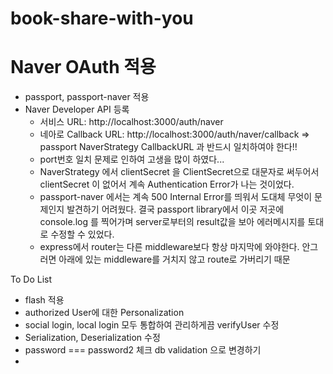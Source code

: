 # book-share-with-you

# Naver OAuth 적용

- passport, passport-naver 적용
- Naver Developer API 등록
  - 서비스 URL: http://localhost:3000/auth/naver
  - 네아로 Callback URL: http://localhost:3000/auth/naver/callback => passport NaverStrategy CallbackURL 과 반드시 일치하여야 한다!!
  - port번호 일치 문제로 인하여 고생을 많이 하였다...
  - NaverStrategy 에서 clientSecret 을 ClientSecret으로 대문자로 써두어서 clientSecret 이 없어서 계속 Authentication Error가 나는 것이었다.
  - passport-naver 에서는 계속 500 Internal Error를 띄워서 도대체 무엇이 문제인지 발견하기 어려웠다. 결국 passport library에서 이곳 저곳에 console.log 를 찍어가며 server로부터의 result값을 보아 에러메시지를 토대로 수정할 수 있었다.
  - express에서 router는 다른 middleware보다 항상 마지막에 와야한다. 안그러면 아래에 있는 middleware를 거치지 않고 route로 가버리기 때문

To Do List

- flash 적용
- authorized User에 대한 Personalization
- social login, local login 모두 통합하여 관리하게끔 verifyUser 수정
- Serialization, Deserialization 수정
- password === password2 체크 db validation 으로 변경하기
-
